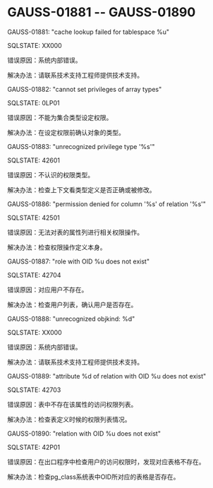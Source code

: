 # GAUSS-01881 -- GAUSS-01890

GAUSS-01881: "cache lookup failed for tablespace %u"

SQLSTATE: XX000

错误原因：系统内部错误。

解决办法：请联系技术支持工程师提供技术支持。

GAUSS-01882: "cannot set privileges of array types"

SQLSTATE: 0LP01

错误原因：不能为集合类型设定权限。

解决办法：在设定权限前确认对象的类型。

GAUSS-01883: "unrecognized privilege type '%s'"

SQLSTATE: 42601

错误原因：不认识的权限类型。

解决办法：检查上下文看类型定义是否正确或被修改。

GAUSS-01886: "permission denied for column '%s' of relation '%s'"

SQLSTATE: 42501

错误原因：无法对表的属性列进行相关权限操作。

解决办法：检查权限操作定义本身。

GAUSS-01887: "role with OID %u does not exist"

SQLSTATE: 42704

错误原因：对应用户不存在。

解决办法：检查用户列表，确认用户是否存在。

GAUSS-01888: "unrecognized objkind: %d"

SQLSTATE: XX000

错误原因：系统内部错误。

解决办法：请联系技术支持工程师提供技术支持。

GAUSS-01889: "attribute %d of relation with OID %u does not exist"

SQLSTATE: 42703

错误原因：表中不存在该属性的访问权限列表。

解决办法：检查表定义时候的权限列表情况。

GAUSS-01890: "relation with OID %u does not exist"

SQLSTATE: 42P01

错误原因：在出口程序中检查用户的访问权限时，发现对应表格不存在。

解决办法：检查pg\_class系统表中OID所对应的表格是否存在。

